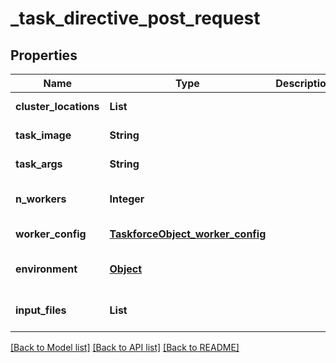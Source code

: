 # _task_directive_post_request
## Properties

| Name | Type | Description | Notes |
|------------ | ------------- | ------------- | -------------|
| **cluster\_locations** | **List** |  | [default to null] |
| **task\_image** | **String** |  | [default to null] |
| **task\_args** | **String** |  | [default to null] |
| **n\_workers** | **Integer** |  | [optional] [default to null] |
| **worker\_config** | [**TaskforceObject_worker_config**](TaskforceObject_worker_config.md) |  | [default to null] |
| **environment** | [**Object**](.md) |  | [optional] [default to null] |
| **input\_files** | **List** |  | [optional] [default to null] |

[[Back to Model list]](../README.md#documentation-for-models) [[Back to API list]](../README.md#documentation-for-api-endpoints) [[Back to README]](../README.md)

